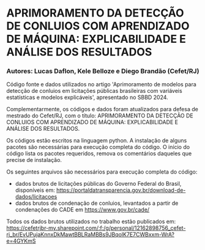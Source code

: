 # APRIMORAMENTO DA DETECÇÃO DE CONLUIOS COM APRENDIZADO DE MÁQUINA: EXPLICABILIDADE E ANÁLISE DOS RESULTADOS
### Autores: Lucas Daflon, Kele Belloze e Diego Brandão (Cefet/RJ)

Código fonte e dados utilizados no artigo 'Aprimoramento de modelos para detecção de conluios em licitações públicas brasileiras com variáveis estatísticas e modelos explicáveis', apresentado no SBBD 2024.

Complementarmente, os códigos e dados foram atualizados para defesa de mestrado do Cefet/RJ, com o título: APRIMORAMENTO DA DETECÇÃO DE CONLUIOS COM APRENDIZADO DE MÁQUINA: EXPLICABILIDADE E ANÁLISE DOS RESULTADOS.

Os códigos estão escritos na linguagem python. A instalação de alguns pacotes são necessárias para execução completa do código. O início do código lista os pacotes requeridos, remova os comentários daqueles que precise de instalação.

Os seguintes arquivos são necessários para execução completa do código:
- dados brutos de licitações públicas do Governo Federal do Brasil, disponíveis em: https://portaldatransparencia.gov.br/download-de-dados/licitacoes
- dados brutos de condenação de conluios, levantados a partir de condenações do CADE em https://www.gov.br/cade/

Todos os dados brutos utilizados no trabalho estão publicados em: https://cefetrjbr-my.sharepoint.com/:f:/g/personal/12162898756_cefet-rj_br/EvUPujaKnnxDkMawtBBLRaMBBs9JBqolK7E7CWBxxm-WrA?e=4GYKmS
